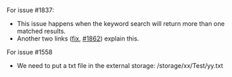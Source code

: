 For issue #1837:

- This issue happens when the keyword search will return more than one matched results.
- Another two links ([fix](https://github.com/TeamAmaze/AmazeFileManager/pull/1871), [#1862](https://github.com/TeamAmaze/AmazeFileManager/issues/1862)) explain this.


For issue #1558

- We need to put a txt file in the external storage: /storage/xx/Test/yy.txt 